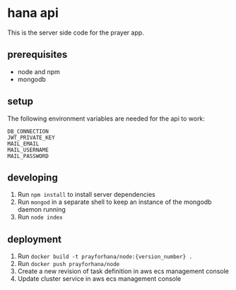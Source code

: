 # hana api
This is the server side code for the prayer app. 


## prerequisites
- node and npm
- mongodb


## setup
The following environment variables are needed for the api to work:

```
DB_CONNECTION
JWT_PRIVATE_KEY
MAIL_EMAIL
MAIL_USERNAME
MAIL_PASSWORD
```


## developing
1. Run `npm install` to install server dependencies
2. Run `mongod` in a separate shell to keep an instance of the mongodb daemon running
3. Run `node index`


## deployment
1. Run `docker build -t prayforhana/node:{version_number} .`
2. Run `docker push prayforhana/node` 
3. Create a new revision of task definition in aws ecs management console
4. Update cluster service in aws ecs management console
